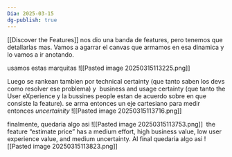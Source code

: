 ```yaml
---
Dia: 2025-03-15
dg-publish: true
---
```

[[Discover the Features]] nos dio una banda de features, pero tenemos que detallarlas mas. Vamos a agarrar el canvas que armamos en esa dinamica y lo vamos a ir anotando.

usamos estas marquitas 
![[Pasted image 20250315113225.png]]

Luego se rankean tambien por technical certainty (que tanto saben los devs como resolver ese problema) y  business and usage certainty (que tanto the User eXperience y la bussines people estan de acuerdo sobre en que consiste la feature). se arma entonces un eje cartesiano para medir entonces *uncertainity*
![[Pasted image 20250315113716.png]]


finalmente, quedaria algo asi 
![[Pasted image 20250315113753.png]] 
 the feature “estimate price” has a medium effort, high business value, low user experience value, and medium uncertainty.
Al final quedaria algo asi 
![[Pasted image 20250315113823.png]]